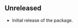 <!-- Learn how to maintain this file at https://github.com/WordPress/gutenberg/tree/HEAD/packages#maintaining-changelogs. -->

## Unreleased

-   Initial release of the package.
